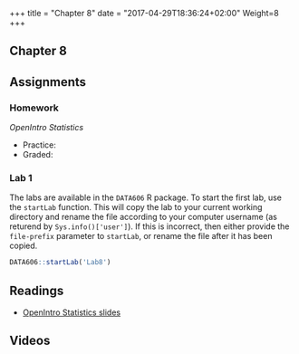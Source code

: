 +++
title = "Chapter 8"
date = "2017-04-29T18:36:24+02:00"
Weight=8
+++

## Chapter 8

## Assignments

### Homework

*OpenIntro Statistics*

* Practice:
* Graded:

### Lab 1

The labs are available in the `DATA606` R package. To start the first lab, use the `startLab` function. This will copy the lab to your current working directory and rename the file according to your computer username (as returend by `Sys.info()['user']`). If this is incorrect, then either provide the `file-prefix` parameter to `startLab`, or rename the file after it has been copied.


```r
DATA606::startLab('Lab8')
```

## Readings

* [OpenIntro Statistics slides](https://github.com/jbryer/DATA606Spring2018/raw/master/Slides/OpenIntro/os2_slides_08.pdf)

## Videos


